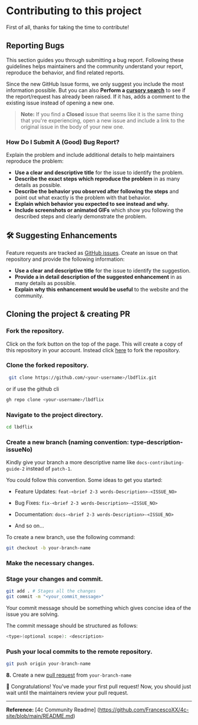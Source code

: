 # Contributing to this project

First of all, thanks for taking the time to contribute!

## Reporting Bugs

This section guides you through submitting a bug report. Following these guidelines helps maintainers and the community understand your report, reproduce the behavior, and find related reports.

Since the new GitHub Issue forms, we only suggest you include the most information possible. But you can also **Perform a [cursory search](https://github.com/lambeboluwatife/lbdflix/issues)** to see if the report/request has already been raised. If it has, adds a comment to the existing issue instead of opening a new one.

> **Note:** If you find a **Closed** issue that seems like it is the same thing that you're experiencing, open a new issue and include a link to the original issue in the body of your new one.

### How Do I Submit A (Good) Bug Report?

Explain the problem and include additional details to help maintainers reproduce the problem:

- **Use a clear and descriptive title** for the issue to identify the problem.
- **Describe the exact steps which reproduce the problem** in as many details as possible.
- **Describe the behavior you observed after following the steps** and point out what exactly is the problem with that behavior.
- **Explain which behavior you expected to see instead and why.**
- **Include screenshots or animated GIFs** which show you following the described steps and clearly demonstrate the problem.

## 🛠 Suggesting Enhancements

Feature requests are tracked as [GitHub issues](https://guides.github.com/features/issues/). Create an issue on that repository and provide the following information:

- **Use a clear and descriptive title** for the issue to identify the suggestion.
- **Provide a in detail description of the suggested enhancement** in as many details as possible.
- **Explain why this enhancement would be useful** to the website and the community.

## Cloning the project & creating PR

### Fork the repository.

Click on the fork button on the top of the page. This will create a copy of this repository in your account. Instead click [here](https://github.com/lambeboluwatife/lbdflix/fork) to fork the repository.

### Clone the forked repository.

```bash
 git clone https://github.com/<your-username>/lbdflix.git
```

or if use the github cli

```bash
gh repo clone <your-username>/lbdflix
```

### Navigate to the project directory.

```bash
cd lbdflix
```

### Create a new branch (naming convention: type-description-issueNo)

Kindly give your branch a more descriptive name like `docs-contributing-guide-2` instead of `patch-1`.

You could follow this convention. Some ideas to get you started:

- Feature Updates: `feat-<brief 2-3 words-Description>-<ISSUE_NO>`

- Bug Fixes: `fix-<brief 2-3 words-Description>-<ISSUE_NO>`

- Documentation: `docs-<brief 2-3 words-Description>-<ISSUE_NO>`

- And so on...

To create a new branch, use the following command:

```bash
git checkout -b your-branch-name
```

### Make the necessary changes.

### Stage your changes and commit.

```bash
git add . # Stages all the changes
git commit -m "<your_commit_message>"
```

Your commit message should be something which gives concise idea of the issue you are solving.

The commit message should be structured as follows:

```bash
<type>(optional scope): <description>
```

### Push your local commits to the remote repository.

```bash
git push origin your-branch-name
```

**8.** Create a new [pull request](https://help.github.com/en/github/collaborating-with-issues-and-pull-requests/creating-a-pull-request) from `your-branch-name`

🎉 Congratulations! You've made your first pull request! Now, you should just wait until the maintainers review your pull request.

---

**Reference:** [4c Community Readme] (https://github.com/FrancescoXX/4c-site/blob/main/README.md)

